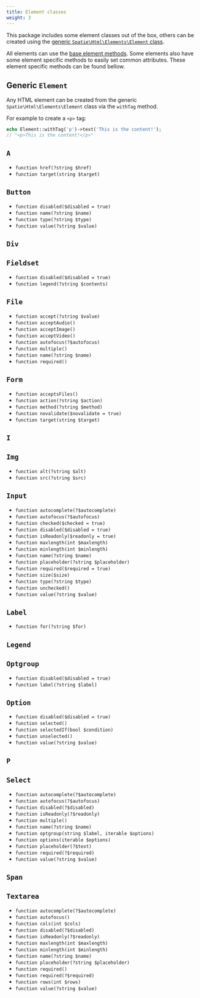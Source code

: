 ```yaml
---
title: Element classes
weight: 3
---
```


This package includes some element classes out of the box, others can be created using the [generic `Spatie\Html\Elements\Element` class](#generic-codeelementcode).

All elements can use the [base element methods](/laravel-html/v1/general-usage/element-methods). Some elements also have some element specific methods to easily set common attributes. These element specific methods can be found bellow.

## Generic `Element`

Any HTML element can be created from the generic `Spatie\Html\Elements\Element` class via the `withTag` method.

For example to create a `<p>` tag:

```php
echo Element::withTag('p')->text('This is the content!');
// "<p>This is the content!</p>"
```


## `A`

- `function href(?string $href)`
- `function target(string $target)`

## `Button`

- `function disabled($disabled = true)`
- `function name(?string $name)`
- `function type(?string $type)`
- `function value(?string $value)`

## `Div`

## `Fieldset`

- `function disabled($disabled = true)`
- `function legend(?string $contents)`

## `File`
- `function accept(?string $value)`
- `function acceptAudio()`
- `function acceptImage()`
- `function acceptVideo()`
- `function autofocus(?$autofocus)`
- `function multiple()`
- `function name(?string $name)`
- `function required()`

## `Form`

- `function acceptsFiles()`
- `function action(?string $action)`
- `function method(?string $method)`
- `function novalidate($novalidate = true)`
- `function target(string $target)`


## `I`

## `Img`

- `function alt(?string $alt)`
- `function src(?string $src)`

## `Input`

- `function autocomplete(?$autocomplete)`
- `function autofocus(?$autofocus)`
- `function checked($checked = true)`
- `function disabled($disabled = true)`
- `function isReadonly($readonly = true)`
- `function maxlength(int $maxlength)`
- `function minlength(int $minlength)`
- `function name(?string $name)`
- `function placeholder(?string $placeholder)`
- `function required($required = true)`
- `function size($size)`
- `function type(?string $type)`
- `function unchecked()`
- `function value(?string $value)`

## `Label`

- `function for(?string $for)`

## `Legend`

## `Optgroup`

- `function disabled($disabled = true)`
- `function label(?string $label)`

## `Option`

- `function disabled($disabled = true)`
- `function selected()`
- `function selectedIf(bool $condition)`
- `function unselected()`
- `function value(?string $value)`

## `P`

## `Select`

- `function autocomplete(?$autocomplete)`
- `function autofocus(?$autofocus)`
- `function disabled(?$disabled)`
- `function isReadonly(?$readonly)`
- `function multiple()`
- `function name(?string $name)`
- `function optgroup(string $label, iterable $options)`
- `function options(iterable $options)`
- `function placeholder(?$text)`
- `function required(?$required)`
- `function value(?string $value)`

## `Span`

## `Textarea`

- `function autocomplete(?$autocomplete)`
- `function autofocus()`
- `function cols(int $cols)`
- `function disabled(?$disabled)`
- `function isReadonly(?$readonly)`
- `function maxlength(int $maxlength)`
- `function minlength(int $minlength)`
- `function name(?string $name)`
- `function placeholder(?string $placeholder)`
- `function required()`
- `function required(?$required)`
- `function rows(int $rows)`
- `function value(?string $value)`
